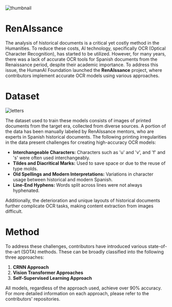 ![thumbnail](https://github.com/user-attachments/assets/b0aa865c-416c-4a3a-92be-56a1a77c8f4e)
# RenAIssance
The analysis of historical documents is a critical yet costly method in the Humanities. To reduce these costs, AI technology, specifically OCR (Optical Character Recognition), has started to be utilized. However, for many years, there was a lack of accurate OCR tools for Spanish documents from the Renaissance period, despite their academic importance. To address this issue, the HumanAI Foundation launched the **RenAIssance** project, where contributors implement accurate OCR models using various approaches.

# Dataset 
![letters](https://github.com/user-attachments/assets/c10584db-8f68-4897-a6c4-c70411ed9515)

The dataset used to train these models consists of images of printed documents from the target era, collected from diverse sources. A portion of the data has been manually labeled by RenAIssance mentors, who are experts in Spanish historical documents. The following printing irregularities in the data present challenges for creating high-accuracy OCR models:

- **Interchangeable Characters:** Characters such as 'u' and 'v', and 'f' and 's' were often used interchangeably.
- **Tildes and Diacritical Marks:** Used to save space or due to the reuse of type molds.
- **Old Spellings and Modern Interpretations:** Variations in character usage between historical and modern Spanish.
- **Line-End Hyphens:** Words split across lines were not always hyphenated.

Additionally, the deterioration and unique layouts of historical documents further complicate OCR tasks, making content extraction from images difficult.

# Method  
To address these challenges, contributors have introduced various state-of-the-art (SOTA) methods. These can be broadly classified into the following three approaches:

1. **CRNN Approach**  
2. **Vision Transformer Approaches**  
3. **Self-Supervised Learning Approach**  

All models, regardless of the approach used, achieve over 90% accuracy. For more detailed information on each approach, please refer to the contributors' repositories.
